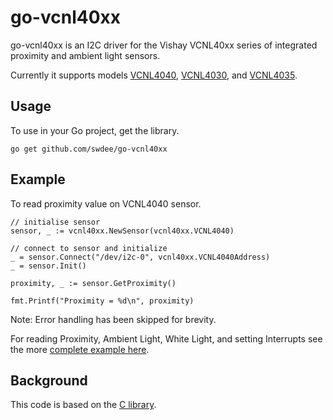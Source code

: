 # go-vcnl40xx

go-vcnl40xx is an I2C driver for the Vishay VCNL40xx series of integrated
proximity and ambient light sensors.  

Currently it supports models [VCNL4040](https://www.vishay.com/docs/84274/vcnl4040.pdf), 
[VCNL4030](https://www.vishay.com/docs/84250/vcnl4030x01.pdf), and 
[VCNL4035](https://www.vishay.com/docs/84251/vcnl4035x01.pdf).


## Usage

To use in your Go project, get the library.
```
go get github.com/swdee/go-vcnl40xx
```

## Example

To read proximity value on VCNL4040 sensor.

```
// initialise sensor
sensor, _ := vcnl40xx.NewSensor(vcnl40xx.VCNL4040)

// connect to sensor and initialize
_ = sensor.Connect("/dev/i2c-0", vcnl40xx.VCNL4040Address)
_ = sensor.Init()

proximity, _ := sensor.GetProximity()

fmt.Printf("Proximity = %d\n", proximity)
```
Note: Error handling has been skipped for brevity.


For reading Proximity, Ambient Light, White Light, and setting Interrupts see 
the more [complete example here](example/main.go). 



## Background

This code is based on the [C library](https://github.com/sparkfun/SparkFun_VCNL4040_Arduino_Library).